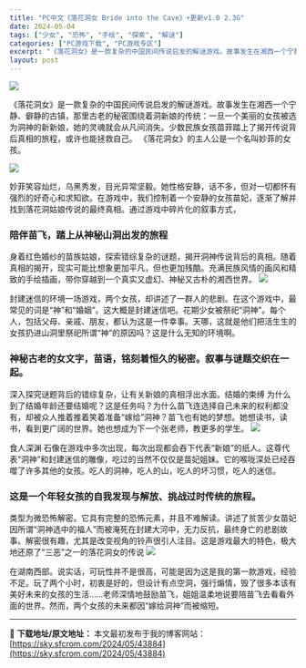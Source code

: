 ```yaml
---
title: "PC中文《落花洞女 Bride into the Cave》+更新v1.0 2.3G"
date: 2024-05-04
tags: ["少女", "恐怖", "手绘", "探索", "解谜"]
categories: ["PC游戏下载", "PC游戏专区"]
excerpt: "《落花洞女》是一款复杂的中国民间传说启发的解谜游戏。故事发生在湘西一个宁静、僻静的古镇，那里古老的秘密围绕着洞新娘的传统：一旦一个美丽的女孩被选为洞神的新新娘，她的灵魂就会从凡间消失。少数民族女孩苗菲踏上了揭开传说背后真相的旅程，或许也能拯救自己。 《落花洞女》的主人公是一个名叫妙菲的女孩。 妙菲笑&hellip;"
layout: post
---
```


<img class="aligncenter" src="https://sky.sfcrom.com/wp-content/uploads/2024/05/f2528-2d9c65effac36e0c1a9593a670a6f6d948aefabb.png" />

《落花洞女》是一款复杂的中国民间传说启发的解谜游戏。故事发生在湘西一个宁静、僻静的古镇，那里古老的秘密围绕着洞新娘的传统：一旦一个美丽的女孩被选为洞神的新新娘，她的灵魂就会从凡间消失。少数民族女孩苗菲踏上了揭开传说背后真相的旅程，或许也能拯救自己。 《落花洞女》的主人公是一个名叫妙菲的女孩。

<img src="https://sky.sfcrom.com/wp-content/uploads/2024/05/20240504171442-51a1b.jpeg" />

妙菲笑容灿烂，乌黑秀发，目光异常坚毅。她性格安静，话不多，但对一切都怀有强烈的好奇心和求知欲。在游戏中，我们控制着一个安静的女孩苗妃，逐渐了解并找到落花洞姑娘传说的最终真相。通过游戏中碎片化的叙事方式，
<h3>陪伴苗飞，踏上从神秘山洞出发的旅程</h3>
身着红色婚纱的苗族姑娘，探索错综复杂的谜题，揭开洞神传说背后的真相。随着真相的揭开，现实可能比想象更加平凡，但也更加残酷。充满民族风情的画风和精致的手绘插画，带你穿越到一个真实又虚幻、神秘又古朴的湘西世界。

<img src="https://sky.sfcrom.com/wp-content/uploads/2024/05/20240504171446-eeade.jpeg" />

封建迷信的环境一场游戏，两个女孩，却讲述了一群人的悲剧。在这个游戏中，最常见的词是“神”和“婚姻”。这大概是封建迷信吧。花期少女被祭祀“洞神”。每个人，包括父母、亲戚、朋友，都认为这是一件幸事。天哪，这就是他们把活生生的女孩扔进山洞里祭祀所谓“神”的原因吗？这是什么无知的环境啊。
<h3>神秘古老的女文字，苗语，铭刻着恒久的秘密。叙事与谜题交织在一起。</h3>
深入探究谜题背后的错综复杂，让有关新娘的真相浮出水面。结婚的束缚 为什么到了结婚年龄还要结婚呢？这是任务吗？为什么苗飞连选择自己未来的权利都没有，却被众人推着推着笑着准备“嫁给”洞神？苗飞也有她的梦想。她想读书，读书，看到更广阔的世界。她也想成为下一个张老师，教更多的学生。

<img src="https://sky.sfcrom.com/wp-content/uploads/2024/05/20240504171449-71bc1.jpeg" />

食人深渊 石像在游戏中多次出现，每次出现都会吞下代表“新娘”的纸人。这尊代表“洞神”和封建迷信的雕像，吃过的当然不仅仅是苗妃姐妹。它的喉咙深处已经吞噬了许多其他的女孩。吃人的洞神，吃人的山，吃人的坏习惯，吃人的迷信。
<h3>这是一个年轻女孩的自我发现与解放、挑战过时传统的旅程。</h3>
类型为微恐怖解密。它具有完整的恐怖元素，并且不难解读。讲述了贫苦少女苗妃因所谓“洞神选中的福人”而被淹死在封建大河中，无力反抗，最终身亡的悲剧故事。解密很有趣，尤其是改变视角的铃声很引人注目。这是游戏最大的特色，极大地还原了“三恶”之一的落花洞女的传说

<img src="https://sky.sfcrom.com/wp-content/uploads/2024/05/20240504171451-c60c1.jpeg" />

在湖南西部。说实话，可玩性并不是很高，可能是因为这是我的第一款游戏，经验不足。玩了两个小时，初衷是好的，但设计有点空洞，强行煽情，毁了很多本该有美好未来的女孩的生活……老师深情地鼓励苗飞，姐姐温柔地说要陪苗飞去看看外面的世界。然而，两个女孩的未来都因“嫁给洞神”而被缩短。

---
📖 **下载地址/原文地址：** 本文最初发布于我的博客网站：[https://sky.sfcrom.com/2024/05/43884](https://sky.sfcrom.com/2024/05/43884)
